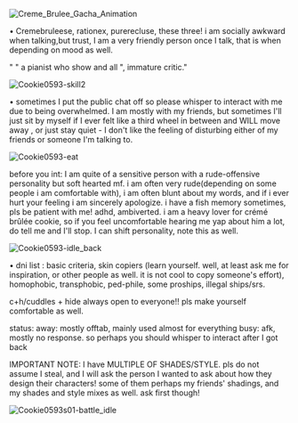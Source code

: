 ![Creme_Brulee_Gacha_Animation](https://github.com/user-attachments/assets/487e5cd1-19ec-4de6-90db-e793b1ebb0ae)

 • Cremebruleese, rationex, 
 purerecluse, these three! i am socially awkward when talking,but trust, I am a very friendly person once I talk, that is when depending on mood as well. 

 " " a pianist who show and all ", immature critic."

 ![Cookie0593-skill2](https://github.com/user-attachments/assets/fb071471-bbe7-4ff2-a0c8-5e9eb23dddc5)

• sometimes I put the public chat off so please whisper to interact with me due to being overwhelmed. I am mostly with my friends, but sometimes I'll just sit by myself if I ever felt like a third wheel in between and WILL move away , or just stay quiet - I don't like the feeling of disturbing either of my friends or someone I'm talking to.

![Cookie0593-eat](https://github.com/user-attachments/assets/09628da0-a69e-49cd-8a01-bec1ef457186)

before you int: I am quite of a sensitive person with a rude-offensive personality but soft hearted mf. i am often very rude(depending on some people i am comfortable with), i am often blunt about my words, and if i ever hurt your feeling i am sincerely apologize. i have a fish memory sometimes, pls be patient with me! adhd, ambiverted. i am a heavy lover for crémé brûlée cookie, so if you feel uncomfortable hearing me yap about him a lot, do tell me and I'll stop. I can shift personality, note this as well.

![Cookie0593-idle_back](https://github.com/user-attachments/assets/4251bdc0-5125-45da-a775-fb309d7c2c7c)


• dni list : basic criteria, skin copiers (learn yourself. well, at least ask me for inspiration, or other people as well. it is not cool to copy someone's effort), homophobic, transphobic, ped-phile, some proships, illegal ships/srs.

c+h/cuddles + hide always open to everyone!! pls make yourself comfortable as well. 

status:
away: mostly offtab, mainly used almost for everything
busy: afk, mostly no response. so perhaps you should whisper to interact after I got back

IMPORTANT NOTE: I have MULTIPLE OF SHADES/STYLE. pls do not assume I steal, and I will ask the person I wanted to ask about how they design their characters! some of them perhaps my friends' shadings, and my shades and style mixes as well. ask first though!

![Cookie0593s01-battle_idle](https://github.com/user-attachments/assets/5fbff4a9-8709-4fe7-8904-2cee470f520b)


